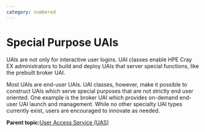```yaml
---
category: numbered
---
```


# Special Purpose UAIs

UAIs are not only for interactive user logins. UAI classes enable HPE Cray EX administrators to build and deploy UAIs that server special functions, like the prebuilt broker UAI.

Most UAIs are end-user UAIs. UAI classes, however, make it possible to construct UAIs which serve special purposes that are not strictly end user oriented. One example is the broker UAI which provides on-demand end-user UAI launch and management. While no other specialty UAI types currently exist, users are encouraged to innovate as needed.

**Parent topic:**[User Access Service \(UAS\)](User_Access_Service_UAS.md)

